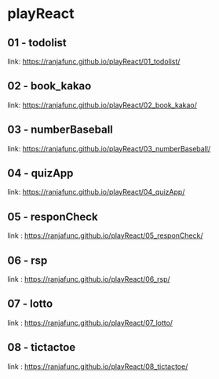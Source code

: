 # playReact

## 01 - todolist

link: https://ranjafunc.github.io/playReact/01_todolist/

## 02 - book_kakao

link: https://ranjafunc.github.io/playReact/02_book_kakao/

## 03 - numberBaseball

link: https://ranjafunc.github.io/playReact/03_numberBaseball/

## 04 - quizApp

link: https://ranjafunc.github.io/playReact/04_quizApp/

## 05 - responCheck

link : https://ranjafunc.github.io/playReact/05_responCheck/

## 06 - rsp

link : https://ranjafunc.github.io/playReact/06_rsp/

## 07 - lotto

link : https://ranjafunc.github.io/playReact/07_lotto/

## 08 - tictactoe

link : https://ranjafunc.github.io/playReact/08_tictactoe/
